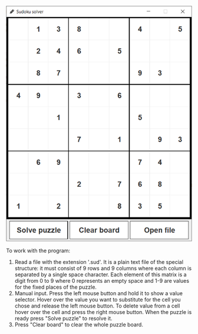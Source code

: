 ![Alt text](./GUI.png?raw=true "Sudoku solver")

To work with the program:

1. Read a file with the extension '.sud'. It is a plain text file of the special structure: it must consist of 9 rows and 9 columns where each column is separated by a single space character. Each element of this matrix is a digit from 0 to 9 where 0 represents an empty space and 1-9 are values for the fixed places of the puzzle.
2. Manual input. Press the left mouse button and hold it to show a value selector. Hover over the value you want to substitute for the cell you chose and release the left mouse
button. To delete value from a cell hover over the cell and press the right mouse button. When the puzzle is ready press "Solve puzzle" to resolve it.
3. Press "Clear board" to clear the whole puzzle board. 
